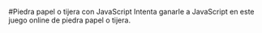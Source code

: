 #Piedra papel o tijera con JavaScript
Intenta ganarle a JavaScript en este juego online de piedra papel o tijera.
